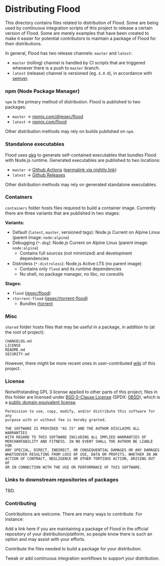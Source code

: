 # Distributing Flood

This directory contains files related to distribution of Flood. Some are being used by continuous integration scripts of this project to release a certain version of Flood. Some are merely examples that have been created to make it easier for potential contributors to maintain a package of Flood for their distributions.

In general, Flood has two release channels: `master` and `latest`:

- `master` (rolling) channel is handled by CI scripts that are triggered whenever there is a push to `master` branch.
- `latest` (release) channel is versioned (eg. `4.0.0`), in accordance with [semver](https://semver.org/).

### npm (Node Package Manager)

`npm` is the primary method of distribution. Flood is published to two packages:

- `master` -> [npmjs.com/@jesec/flood](https://www.npmjs.com/@jesec/flood)
- `latest` -> [npmjs.com/flood](https://www.npmjs.com/flood)

Other distribution methods may rely on builds published on `npm`.

### Standalone executables

Flood uses [pkg](https://github.com/jesec/pkg) to generate self-contained executables that bundles Flood with Node.js runtime. Generated executables are published to two locations:

- `master` -> [Github Actions](https://github.com/jesec/flood/actions?query=workflow%3A%22Publish+rolling+build%22) ([permalink via nightly.link](https://nightly.link/jesec/flood/workflows/publish-rolling/master))
- `latest` -> [Github Releases](https://github.com/jesec/flood/releases)

Other distribution methods may rely on generated standalone executables.

### Containers

`containers` folder hosts files required to build a container image. Currently there are three variants that are published in two stages:

**Variants:**

- Default (`latest`, `master`, versioned tags): Node.js Current on Alpine Linux (parent image: `node:alpine`)
- Debugging (`*-dbg`): Node.js Current on Alpine Linux (parent image: `node:alpine`)
  - Contains full sources (not minimized) and development dependencies
- Distroless (`*-distroless`): Node.js Active LTS (no parent image)
  - Contains only `flood` and its runtime dependencies
  - No shell, no package manager, no libc, no coreutils

**Stages:**

- `flood` ([jesec/flood](https://hub.docker.com/r/jesec/flood))
- `rtorrent-flood` ([jesec/rtorrent-flood](https://hub.docker.com/r/jesec/rtorrent-flood))
  - Bundles [rtorrent](https://hub.docker.com/r/jesec/rtorrent)

### Misc

`shared` folder hosts files that may be useful in a package, in addition to (at the root of project):

```
CHANGELOG.md
LICENSE
README.md
SECURITY.md
```

However, there might be more recent ones in user-contributed [wiki](https://github.com/jesec/flood/wiki) of this project.

### License

Notwithstanding GPL 3 license applied to other parts of this project, files in this folder are licensed under [BSD 0-Clause License](https://choosealicense.com/licenses/0bsd) (SPDX: [0BSD](https://spdx.org/licenses/0BSD.html)), which is a [public domain equivalent license](https://en.wikipedia.org/wiki/Public-domain-equivalent_license).

```
Permission to use, copy, modify, and/or distribute this software for any
purpose with or without fee is hereby granted.

THE SOFTWARE IS PROVIDED "AS IS" AND THE AUTHOR DISCLAIMS ALL WARRANTIES
WITH REGARD TO THIS SOFTWARE INCLUDING ALL IMPLIED WARRANTIES OF
MERCHANTABILITY AND FITNESS. IN NO EVENT SHALL THE AUTHOR BE LIABLE FOR
ANY SPECIAL, DIRECT, INDIRECT, OR CONSEQUENTIAL DAMAGES OR ANY DAMAGES
WHATSOEVER RESULTING FROM LOSS OF USE, DATA OR PROFITS, WHETHER IN AN
ACTION OF CONTRACT, NEGLIGENCE OR OTHER TORTIOUS ACTION, ARISING OUT OF
OR IN CONNECTION WITH THE USE OR PERFORMANCE OF THIS SOFTWARE.
```

### Links to downstream repositories of packages

TBD.

### Contributing

Contributions are welcome. There are many ways to contribute. For instance:

Add a link here if you are maintaining a package of Flood in the official repository of your distribution/platform, so people know there is such an option and may assist with your efforts.

Contribute the files needed to build a package for your distribution.

Tweak or add continuous integration workflows to support your distribution.
